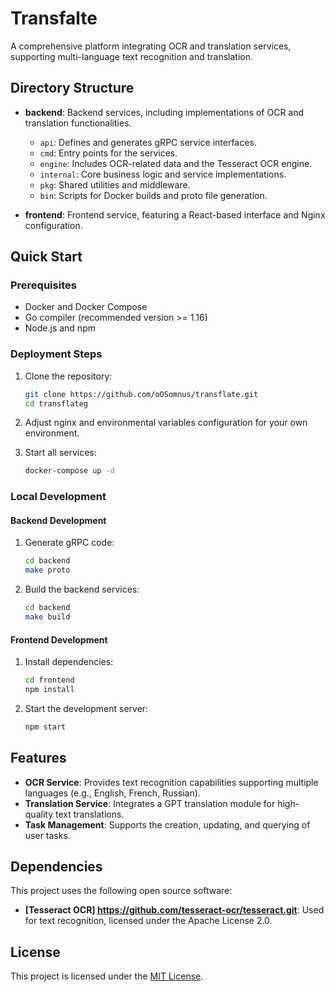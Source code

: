 # Transfalte

A comprehensive platform integrating OCR and translation services, supporting multi-language text recognition and translation.

## Directory Structure

- **backend**: Backend services, including implementations of OCR and translation functionalities.
    - `api`: Defines and generates gRPC service interfaces.
    - `cmd`: Entry points for the services.
    - `engine`: Includes OCR-related data and the Tesseract OCR engine.
    - `internal`: Core business logic and service implementations.
    - `pkg`: Shared utilities and middleware.
    - `bin`: Scripts for Docker builds and proto file generation.

- **frontend**: Frontend service, featuring a React-based interface and Nginx configuration.
## Quick Start

### Prerequisites

- Docker and Docker Compose
- Go compiler (recommended version >= 1.16)
- Node.js and npm

### Deployment Steps

1. Clone the repository:
   ```bash
   git clone https://github.com/oOSomnus/transflate.git
   cd transflateg
   ```

2. Adjust nginx and environmental variables configuration for your own environment.

3. Start all services:
   ```bash
   docker-compose up -d
   ```

### Local Development

#### Backend Development

1. Generate gRPC code:
   ```bash
   cd backend
   make proto
   ```

2. Build the backend services:
   ```bash
   cd backend
   make build
   ```

#### Frontend Development

1. Install dependencies:
   ```bash
   cd frontend
   npm install
   ```

2. Start the development server:
   ```bash
   npm start
   ```

## Features

- **OCR Service**: Provides text recognition capabilities supporting multiple languages (e.g., English, French, Russian).
- **Translation Service**: Integrates a GPT translation module for high-quality text translations.
- **Task Management**: Supports the creation, updating, and querying of user tasks.

## Dependencies

This project uses the following open source software:
- **[Tesseract OCR] https://github.com/tesseract-ocr/tesseract.git**: Used for text recognition, licensed under the Apache License 2.0.

## License

This project is licensed under the [MIT License](./LICENSE).

